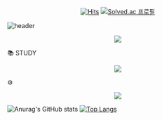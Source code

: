 <!--색깔은 hex code https://www.color-hex.com/color-names.html 참조-->


<!--kongminseok -->
<div align=center> 
  
  [![Hits](https://hits.seeyoufarm.com/api/count/incr/badge.svg?url=https%3A%2F%2Fgithub.com%2Fkongminseok%2Fhit-counter&count_bg=%23000000&title_bg=%23000000&icon=github.svg&icon_color=%23555555&title=GitHub&edge_flat=false)](https://hits.seeyoufarm.com)
  [![Solved.ac
프로필](http://mazassumnida.wtf/api/mini/generate_badge?boj=ksjscott)](https://solved.ac/ksjscott)

</div>


<!--Header-->
![header](https://capsule-render.vercel.app/api?type=soft&color=c1cdcd&height=100&section=header&text=kongminseok&fontSize=50&animation=fadeIn&fontColor=291405)    


<!--kongminseok-->
<div align=center> 
  
[<img src="https://img.shields.io/badge/Instagram-E4405F?style=flat-square&logo=instagram&logoColor=white"/>](https://www.instagram.com/kongminnseok/)

</div>


<!--studying-->
:books: STUDY 

<div align=center> 

<img src="https://img.shields.io/badge/Firebase-FFCA28?style=flat-square&logo=firebase&logoColor=white"/>

</div>


<!--tool-->
:gear:

<div align=center> 

<img src="https://img.shields.io/badge/Firebase-FFCA28?style=flat-square&logo=firebase&logoColor=white"/>

</div>


<!--statstics -->
![Anurag's GitHub stats](https://github-readme-stats.vercel.app/api?username=kongminseok&show_icons=true&theme=dracula)
[![Top Langs](https://github-readme-stats.vercel.app/api/top-langs/?username=kongminseok&&theme=dracula)](https://github.com/kongminseok/github-readme-stats)   




